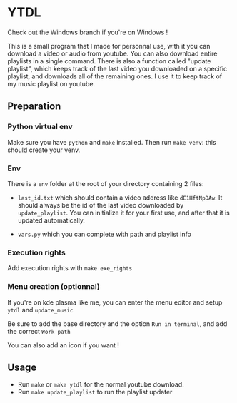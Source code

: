 # YTDL

Check out the Windows branch if you're on Windows !

This is a small program that I made for personnal use, with it you can download a video or audio from youtube.
You can also download entire playlists in a single command.
There is also a function called "update playlist", which keeps track of the last video you downloaded on a specific playlist, and downloads all of the remaining ones. I use it to keep track of my music playlist on youtube.

## Preparation

### Python virtual env

Make sure you have `python` and `make` installed. Then run `make venv`: this should create your venv.

### Env

There is a `env` folder at the root of your directory containing 2 files:

- `last_id.txt` which should contain a video address like `dE1HftNpDAw`. It should always be the id of the last video downloaded by `update_playlist`. You can initialize it for your first use, and after that it is updated automatically.

- `vars.py` which you can complete with path and playlist info

### Execution rights

Add execution rights with `make exe_rights`

### Menu creation (optionnal)

If you're on kde plasma like me, you can enter the menu editor and setup `ytdl` and `update_music`

Be sure to add the base directory and the option `Run in terminal`, and add the correct `Work path`

You can also add an icon if you want !

## Usage

- Run `make` or `make ytdl` for the normal youtube download.
- Run `make update_playlist` to run the playlist updater

